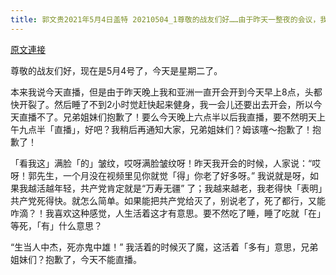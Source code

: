 ```yaml
---
title: 郭文贵2021年5月4日盖特 20210504_1尊敬的战友们好……由于昨天一整夜的会议，我今天上午无法直播．在这里向大家表示衷心的道歉！
---
```


[原文連接](https://gnews.org/ThreadView/53480741)

尊敬的战友们好，现在是5月4号了，今天是星期二了。


本来我说今天直播，但是由于昨天晚上我和亚洲一直开会开到今天早上8点，头都快开裂了。然后睡了不到2小时觉赶快起来健身，我一会儿还要出去开会，所以今天直播不了。兄弟姐妹们抱歉了！要么今天晚上六点半以后我直播，要不然明天上午九点半「直播」，好吧？我稍后再通知大家，兄弟姐妹们？姆该噻～抱歉了！抱歉了！


「看我这」满脸「的」皱纹，哎呀满脸皱纹呀！昨天我开会的时候，人家说：“哎呀！郭先生，一个月没在视频里见你就觉「得」你老了好多呀。” 我说就是呀，如果我越活越年轻，共产党肯定就是“万寿无疆” 了；我越来越老，我老得快「表明」共产党死得快。就怎么简单。如果能把共产党给灭了，别说老了，死了都行，又能咋滴？！我喜欢这种感觉，人生活着这才有意思。要不然吃了睡，睡了吃就「在」等死，「有」什么意思？


“生当人中杰，死亦鬼中雄！” 我活着的时候灭了魔，这活着「多有」意思，兄弟姐妹们？抱歉了，今天不能直播。
